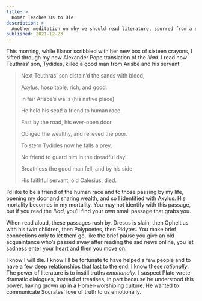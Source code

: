 ```yaml
---
title: >
  Homer Teaches Us to Die
description: >
  Another meditation on why we should read literature, spurred from a short passage in Homer.
published: 2021-12-23
---
```


This morning, while Elanor scribbled with her new box of sixteen crayons, I sifted through my new Alexander Pope translation of the _Iliad_. I read how Teuthras’ son, Tydides, killed a good man from Arisbe and his servant:

<blockquote class="poetry">
<p>Next Teuthras’ son distain’d the sands with blood,</p>
<p>Axylus, hospitable, rich, and good:</p>
<p>In fair Arisbe’s walls (his native place)</p>
<p>He held his seat! a friend to human race.</p>
<p>Fast by the road, his ever-open door</p>
<p>Obliged the wealthy, and relieved the poor.</p>
<p>To stern Tydides now he falls a prey,</p>
<p>No friend to guard him in the dreadful day!</p>
<p>Breathless the good man fell, and by his side</p>
<p>His faithful servant, old Calesius, died.</p>
</blockquote>

I’d like to be a friend of the human race and to those passing by my life, opening my door and sharing wealth, and so I identified with Axylus. His mortality becomes in my mortality. You may not identify with this passage, but if you read the _Iliad_, you’ll find your own small passage that grabs you.

When read aloud, these passages rush by. Dresus is slain, then Opheltius with his twin children, then Polypoetes, then Pidytes. You make brief connections only to let them go, like the brief pause you give an old acquaintance who’s passed away after reading the sad news online, you let sadness enter your heart and then you move on.

I know I will die. I know I’ll be fortunate to have helped a few people and to have a few deep relationships that last to the end. I know these _rationally_. The power of literature is to instill truths _emotionally_. I suspect Plato wrote dramatic dialogues, instead of treatises, in part because he understood this power, having grown up in a Homer-worshiping culture. He wanted to communicate Socrates’ love of truth to us emotionally.
